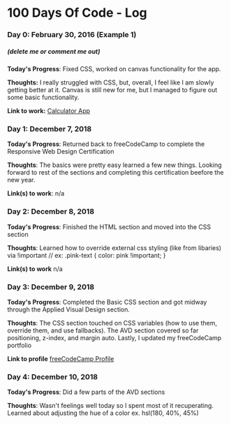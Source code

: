 # 100 Days Of Code - Log

### Day 0: February 30, 2016 (Example 1)
##### (delete me or comment me out)

**Today's Progress**: Fixed CSS, worked on canvas functionality for the app.

**Thoughts:** I really struggled with CSS, but, overall, I feel like I am slowly getting better at it. Canvas is still new for me, but I managed to figure out some basic functionality.

**Link to work:** [Calculator App](http://www.example.com)

### Day 1: December 7, 2018

**Today's Progress**: Returned back to freeCodeCamp to complete the Responsive Web Design Certification

**Thoughts**: The basics were pretty easy learned a few new things. Looking forward to rest of the sections and completing this certification beefore the new year.

**Link(s) to work**: n/a


### Day 2: December 8, 2018

**Today's Progress**: Finished the HTML section and moved into the CSS section

**Thoughts**: Learned how to override external css styling (like from libaries) via !important // ex: .pink-text { color: pink !important; }


**Link(s) to work** n/a

### Day 3: December 9, 2018

**Today's Progress**: Completed the Basic CSS section and got midway through the Applied Visual Design section.

**Thoughts**: The CSS section touched on CSS variables (how to use them, override them, and use fallbacks). The AVD section covered so far positioning, z-index, and margin auto. Lastly, I updated my freeCodeCamp portfolio

**Link to profile**
[freeCodeCamp Profile](https://www.freecodecamp.org/aglegaspi)

### Day 4: December 10, 2018

**Today's Progress**: Did a few parts of the AVD sections

**Thoughts**: Wasn't feelings well today so I spent most of it recuperating. Learned about adjusting the hue of a color ex. hsl(180, 40%, 45%)